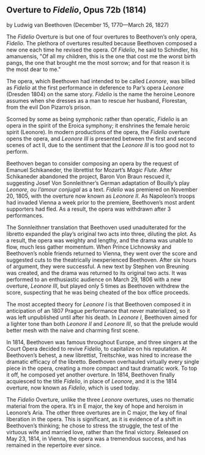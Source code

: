 ## Overture to <I>Fidelio</I>, Opus 72b (1814)
by Ludwig van Beethoven (December 15, 1770&mdash;March 26, 1827) 

The <I>Fidelio</I> Overture is but one of four overtures to Beethoven’s only opera, <I>Fidelio</I>. The plethora of overtures resulted because Beethoven composed a new one each time he revised the opera. Of <I>Fidelio</I>, he said to Schindler, his amanuensis, "Of all my children, this is the one that cost me the worst birth pangs, the one that brought me the most sorrow; and for that reason it is the most dear to me." 

The opera, which Beethoven had intended to be called <I>Leonore</I>, was billed as <I>Fidelio</I> at the first performance in deference to Par’s opera <I>Leonore</I> (Dresden 1804) on the same story. <I>Fidelio</I> is the name the heroine Leonore assumes when she dresses as a man to rescue her husband, Florestan, from the evil Don Pizarro’s prison.

Scorned by some as being symphonic rather than operatic, <I>Fidelio</I> is an opera in the spirit of the Eroica symphony; it enshrines the female heroic spirit (Leonore). In modern productions of the opera, the <I>Fidelio</I> overture opens the opera, and <I>Leonore III</I> is presented between the first and second scenes of act II, due to the sentiment that the <I>Leonore III</I> is too good not to perform. 

Beethoven began to consider composing an opera by the request of Emanuel Schikaneder, the librettist for Mozart’s <I>Magic Flute</I>. After Schikaneder abandoned the project, Baron Von Braun rescued it, suggesting Josef Von Sonnleithner’s German adaptation of Bouilly’s play <I>Leonore, ou l’amour conjugal</I> as a text. <I>Fidelio</I> was premiered on November 20, 1805, with the overture now known as <I>Leonore II</I>. As Napoleon’s troops had invaded Vienna a week prior to the premiere, Beethoven’s most ardent supporters had fled. As a result, the opera was withdrawn after 3 performances. 

The Sonnleithner translation that Beethoven used unadulterated for the libretto expanded the play’s original two acts into three, diluting the plot. As a result, the opera was weighty and lengthy, and the drama was unable to flow, much less gather momentum. When Prince Lichnowsky and Beethoven’s noble friends returned to Vienna, they went over the score and suggested cuts to the theatrically inexperienced Beethoven. After six hours of argument, they were successful. A new text by Stephen von Breuning was created, and the drama was returned to its original two acts. It was performed to an enthusiastic audience on March 29, 1806 with a new overture, <I>Leonore III</I>, but played only 5 times as Beethoven withdrew the score, suspecting that he was being cheated of the box office proceeds.

The most accepted theory for <I>Leonore I</I> is that Beethoven composed it in anticipation of an 1807 Prague performance that never materialized, so it was left unpublished until after his death. In <I>Leonore I</I>, Beethoven aimed for a lighter tone than both <I>Leonore II</I> and <I>Leonore III</I>, so that the prelude would better mesh with the naive and charming first scene. 

In 1814, Beethoven was famous throughout Europe, and three singers at the Court Opera decided to revive <I>Fidelio</I>, to capitalize on his reputation. At Beethoven’s behest, a new librettist, Treitschke, was hired to increase the dramatic efficacy of the libretto. Beethoven overhauled virtually every single piece in the opera, creating a more compact and taut dramatic work. To top it off, he composed yet another overture. In 1814, Beethoven finally acquiesced to the title <I>Fidelio</I>, in place of <I>Leonore</I>, and it is the 1814 overture, now known as <I>Fidelio</I>, which is used today. 

The <I>Fidelio</I> Overture, unlike the three <I>Leonore</I> overtures, uses no thematic material from the opera. It’s in E major, the key of hope and heroism in Leonore’s Aria. The other three overtures are in C major, the key of final liberation in the opera. This is significant, as it is evidence of a shift in Beethoven’s thinking; he chose to stress the struggle, the test of the virtuous wife and married love, rather than the final victory. Released on May 23, 1814, in Vienna, the opera was a tremendous success, and has remained in the repertoire ever since.
